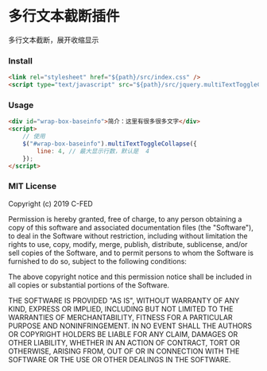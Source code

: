 # 多行文本截断插件

多行文本截断，展开收缩显示

### Install

```html
<link rel="stylesheet" href="${path}/src/index.css" />
<script type="text/javascript" src="${path}/src/jquery.multiTextToggleCollapse.js"></script>
```

### Usage

```html
<div id="wrap-box-baseinfo">简介：这里有很多很多文字</div>
<script>
    // 使用
    $("#wrap-box-baseinfo").multiTextToggleCollapse({
        line: 4, // 最大显示行数，默认是  4
    });
</script>

```


### MIT License

Copyright (c) 2019 C-FED

Permission is hereby granted, free of charge, to any person obtaining a copy
of this software and associated documentation files (the "Software"), to deal
in the Software without restriction, including without limitation the rights
to use, copy, modify, merge, publish, distribute, sublicense, and/or sell
copies of the Software, and to permit persons to whom the Software is
furnished to do so, subject to the following conditions:

The above copyright notice and this permission notice shall be included in all
copies or substantial portions of the Software.

THE SOFTWARE IS PROVIDED "AS IS", WITHOUT WARRANTY OF ANY KIND, EXPRESS OR
IMPLIED, INCLUDING BUT NOT LIMITED TO THE WARRANTIES OF MERCHANTABILITY,
FITNESS FOR A PARTICULAR PURPOSE AND NONINFRINGEMENT. IN NO EVENT SHALL THE
AUTHORS OR COPYRIGHT HOLDERS BE LIABLE FOR ANY CLAIM, DAMAGES OR OTHER
LIABILITY, WHETHER IN AN ACTION OF CONTRACT, TORT OR OTHERWISE, ARISING FROM,
OUT OF OR IN CONNECTION WITH THE SOFTWARE OR THE USE OR OTHER DEALINGS IN THE
SOFTWARE.